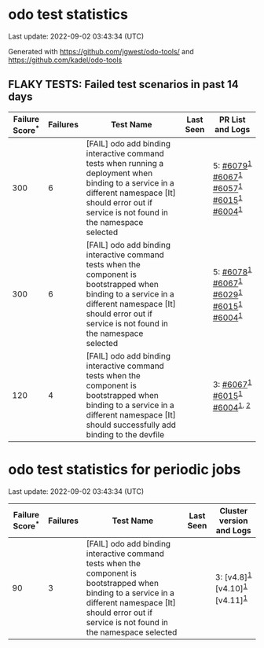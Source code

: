 # odo test statistics
Last update: 2022-09-02 03:43:34 (UTC)

Generated with https://github.com/jgwest/odo-tools/ and https://github.com/kadel/odo-tools
## FLAKY TESTS: Failed test scenarios in past 14 days
| Failure Score<sup>*</sup> | Failures | Test Name | Last Seen | PR List and Logs 
|---|---|---|---|---|
| 300 | 6 | [FAIL] odo add binding interactive command tests when running a deployment when binding to a service in a different namespace [It] should error out if service is not found in the namespace selected |  | 5: [#6079](https://github.com/openshift/odo/pull/6079)<sup>[1](https://storage.googleapis.com/origin-ci-test/pr-logs/pull/redhat-developer_odo/6079/pull-ci-redhat-developer-odo-main-v4.10-integration-e2e/1565394745130225664/build-log.txt)</sup> [#6067](https://github.com/openshift/odo/pull/6067)<sup>[1](https://storage.googleapis.com/origin-ci-test/pr-logs/pull/redhat-developer_odo/6067/pull-ci-redhat-developer-odo-main-v4.10-integration-e2e/1565005130145730560/build-log.txt)</sup> [#6057](https://github.com/openshift/odo/pull/6057)<sup>[1](https://storage.googleapis.com/origin-ci-test/pr-logs/pull/redhat-developer_odo/6057/pull-ci-redhat-developer-odo-main-v4.10-integration-e2e/1564182595493695488/build-log.txt)</sup> [#6015](https://github.com/openshift/odo/pull/6015)<sup>[1](https://storage.googleapis.com/origin-ci-test/pr-logs/pull/redhat-developer_odo/6015/pull-ci-redhat-developer-odo-main-v4.10-integration-e2e/1564349432445538304/build-log.txt)</sup> [#6004](https://github.com/openshift/odo/pull/6004)<sup>[1](https://storage.googleapis.com/origin-ci-test/pr-logs/pull/redhat-developer_odo/6004/pull-ci-redhat-developer-odo-main-v4.10-integration-e2e/1563109419795877888/build-log.txt)</sup> 
| 300 | 6 | [FAIL] odo add binding interactive command tests when the component is bootstrapped when binding to a service in a different namespace [It] should error out if service is not found in the namespace selected |  | 5: [#6078](https://github.com/openshift/odo/pull/6078)<sup>[1](https://storage.googleapis.com/origin-ci-test/pr-logs/pull/redhat-developer_odo/6078/pull-ci-redhat-developer-odo-main-v4.10-integration-e2e/1565385375659069440/build-log.txt)</sup> [#6067](https://github.com/openshift/odo/pull/6067)<sup>[1](https://storage.googleapis.com/origin-ci-test/pr-logs/pull/redhat-developer_odo/6067/pull-ci-redhat-developer-odo-main-v4.10-integration-e2e/1564944910509936640/build-log.txt)</sup> [#6029](https://github.com/openshift/odo/pull/6029)<sup>[1](https://storage.googleapis.com/origin-ci-test/pr-logs/pull/redhat-developer_odo/6029/pull-ci-redhat-developer-odo-main-v4.10-integration-e2e/1562026732528078848/build-log.txt)</sup> [#6015](https://github.com/openshift/odo/pull/6015)<sup>[1](https://storage.googleapis.com/origin-ci-test/pr-logs/pull/redhat-developer_odo/6015/pull-ci-redhat-developer-odo-main-v4.10-integration-e2e/1564349432445538304/build-log.txt)</sup> [#6004](https://github.com/openshift/odo/pull/6004)<sup>[1](https://storage.googleapis.com/origin-ci-test/pr-logs/pull/redhat-developer_odo/6004/pull-ci-redhat-developer-odo-main-v4.10-integration-e2e/1563109419795877888/build-log.txt)</sup> 
| 120 | 4 | [FAIL] odo add binding interactive command tests when the component is bootstrapped when binding to a service in a different namespace [It] should successfully add binding to the devfile |  | 3: [#6067](https://github.com/openshift/odo/pull/6067)<sup>[1](https://storage.googleapis.com/origin-ci-test/pr-logs/pull/redhat-developer_odo/6067/pull-ci-redhat-developer-odo-main-v4.10-integration-e2e/1564944910509936640/build-log.txt)</sup> [#6015](https://github.com/openshift/odo/pull/6015)<sup>[1](https://storage.googleapis.com/origin-ci-test/pr-logs/pull/redhat-developer_odo/6015/pull-ci-redhat-developer-odo-main-v4.10-integration-e2e/1564349432445538304/build-log.txt)</sup> [#6004](https://github.com/openshift/odo/pull/6004)<sup>[1](https://storage.googleapis.com/origin-ci-test/pr-logs/pull/redhat-developer_odo/6004/pull-ci-redhat-developer-odo-main-v4.10-integration-e2e/1563109419795877888/build-log.txt), [2](https://storage.googleapis.com/origin-ci-test/pr-logs/pull/redhat-developer_odo/6004/pull-ci-redhat-developer-odo-main-v4.10-integration-e2e/1562043768381640704/build-log.txt)</sup> 


# odo test statistics for periodic jobs
Last update: 2022-09-02 03:43:34 (UTC)

| Failure Score<sup>*</sup> | Failures | Test Name | Last Seen | Cluster version and Logs 
|---|---|---|---|---|
| 90 | 3 | [FAIL] odo add binding interactive command tests when the component is bootstrapped when binding to a service in a different namespace [It] should error out if service is not found in the namespace selected |  | 3: [v4.8]<sup>[1](https://storage.googleapis.com/origin-ci-test/logs/periodic-ci-redhat-developer-odo-main-v4.8-integration-e2e-periodic/1565370417651126272/build-log.txt)</sup> [v4.10]<sup>[1](https://storage.googleapis.com/origin-ci-test/logs/periodic-ci-redhat-developer-odo-main-v4.10-integration-e2e-periodic/1563545832110690304/build-log.txt)</sup> [v4.11]<sup>[1](https://storage.googleapis.com/origin-ci-test/logs/periodic-ci-redhat-developer-odo-main-v4.11-integration-e2e-periodic/1565478556824244224/build-log.txt)</sup> 


